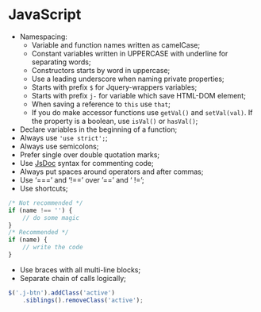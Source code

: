 # JavaScript

* Namespacing:
    * Variable and function names written as camelCase;
    * Constant variables written in UPPERCASE with underline for separating words;
    * Constructors starts by word in uppercase;
    * Use a leading underscore  when naming private properties;
    * Starts with prefix `$` for Jquery-wrappers variables;
    * Starts with prefix `j-` for variable which save HTML-DOM element;
    * When saving a reference to `this` use `that`;
    * If you do make accessor functions use `getVal()` and `setVal(val)`. If the property is a boolean, use `isVal()` or `hasVal()`;
* Declare variables in the beginning of a function;
* Always use `'use strict';`;
* Always use semicolons;
* Prefer single over double quotation marks;
* Use [JsDoc](http://usejsdoc.org/about-getting-started.html) syntax for commenting code;
* Always put spaces around operators and after commas;
* Use ‘===’ and ‘!==’ over ’==’ and ‘ !=’;
* Use shortcuts;

```javascript
/* Not recommended */
if (name !== '') {
    // do some magic
}
/* Recommended */
if (name) {
    // write the code
}
```

* Use braces with all multi-line blocks;
* Separate chain of calls logically;

```javascript
$('.j-btn').addClass('active')
    .siblings().removeClass('active');
```
